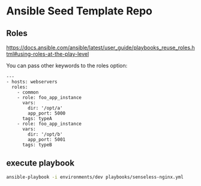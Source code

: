 # Ansible Seed Template Repo

## Roles

https://docs.ansible.com/ansible/latest/user_guide/playbooks_reuse_roles.html#using-roles-at-the-play-level

You can pass other keywords to the roles option:

```yamlex
---
- hosts: webservers
  roles:
    - common
    - role: foo_app_instance
      vars:
        dir: '/opt/a'
        app_port: 5000
      tags: typeA
    - role: foo_app_instance
      vars:
        dir: '/opt/b'
        app_port: 5001
      tags: typeB
```

## execute playbook
```bash
ansible-playbook -i environments/dev playbooks/senseless-nginx.yml
```
